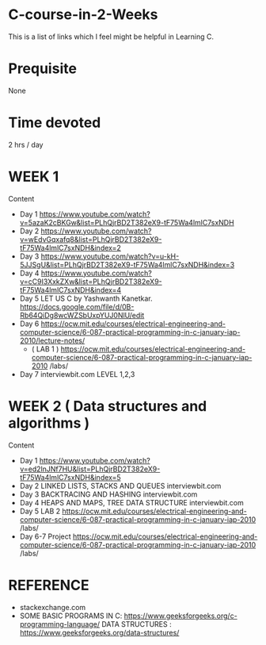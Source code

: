 # C-course-in-2-Weeks
This is a list of links which I feel might be helpful in Learning C.
# Prequisite
None
# Time devoted
2 hrs / day
# WEEK 1
Content
 * Day 1
 https://www.youtube.com/watch?v=5azaK2cBKGw&list=PLhQjrBD2T382eX9-tF75Wa4lmlC7sxNDH
 * Day 2
 https://www.youtube.com/watch?v=wEdvGqxafq8&list=PLhQjrBD2T382eX9-tF75Wa4lmlC7sxNDH&index=2
 * Day 3
 https://www.youtube.com/watch?v=u-kH-5JJSgU&list=PLhQjrBD2T382eX9-tF75Wa4lmlC7sxNDH&index=3
 * Day 4
 https://www.youtube.com/watch?v=cC9I3XxkZXw&list=PLhQjrBD2T382eX9-tF75Wa4lmlC7sxNDH&index=4
 * Day 5
  LET US C by Yashwanth Kanetkar.
  https://docs.google.com/file/d/0B-Rb64QiDg8wcWZSbUxpYUJ0NlU/edit
 * Day 6
  https://ocw.mit.edu/courses/electrical-engineering-and-computer-science/6-087-practical-programming-in-c-january-iap-2010/lecture-notes/
   * ( LAB 1 )
      https://ocw.mit.edu/courses/electrical-engineering-and-computer-science/6-087-practical-programming-in-c-january-iap-2010     /labs/
 * Day 7
   interviewbit.com
   LEVEL 1,2,3
# WEEK 2 ( Data structures and algorithms )
Content
 * Day 1
   https://www.youtube.com/watch?v=ed2lnJNf7HU&list=PLhQjrBD2T382eX9-tF75Wa4lmlC7sxNDH&index=5
 * Day 2
   LINKED LISTS, STACKS AND QUEUES
   interviewbit.com
 * Day 3
   BACKTRACING AND HASHING
   interviewbit.com
 * Day 4
   HEAPS AND MAPS, TREE DATA STRUCTURE
   interviewbit.com
 * Day 5
   LAB 2
   https://ocw.mit.edu/courses/electrical-engineering-and-computer-science/6-087-practical-programming-in-c-january-iap-2010     /labs/
 * Day 6-7
   Project
   https://ocw.mit.edu/courses/electrical-engineering-and-computer-science/6-087-practical-programming-in-c-january-iap-2010     /labs/
 
 # REFERENCE
   * stackexchange.com
   * SOME BASIC PROGRAMS IN C:
     https://www.geeksforgeeks.org/c-programming-language/
     DATA STRUCTURES : 
     https://www.geeksforgeeks.org/data-structures/
